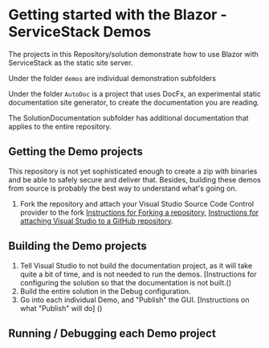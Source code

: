 # Getting started with the Blazor - ServiceStack Demos
The projects in this Repository/solution demonstrate how to use Blazor with ServiceStack as the static site server.

Under the folder `demos` are individual demonstration subfolders

Under the folder `AutoDoc` is a project that uses DocFx, an experimental static documentation site generator, to create the documentation you are reading.

The SolutionDocumentation subfolder has additional documentation that applies to the entire repository.

## Getting the Demo projects
This repository is not yet sophisticated enough to create a zip with binaries and be able to safely secure and deliver that.
Besides, building these demos from source is probably the best way to understand what's going on.

1. Fork the repository and attach your Visual Studio Source Code Control provider to the fork [Instructions for Forking a repository](), [Instructions for attaching Visual Studio to a GitHub repository]().

## Building the Demo projects
1. Tell Visual Studio to not build the documentation project, as it will take quite a bit of time, and is not needed to run the demos. [Instructions for configuring the solution so that the documentation is not built.()
1. Build the entire solution in the Debug configuration.
1. Go into each individual Demo, and "Publish" the GUI. [Instructions on what "Publish" will do] ()

## Running / Debugging each Demo project
     
